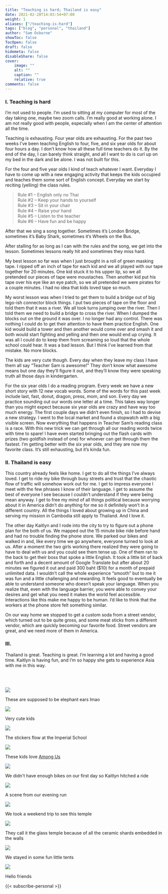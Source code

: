 ```yaml
---
title: "Teaching is hard; Thailand is easy"
date: 2021-02-28T14:03:54+07:00
weight: 1
aliases: ["/teaching-is-hard"]
tags: ["blog", "personal", "thailand"]
author: "Sam Osborne"
showToc: false
TocOpen: false
draft: false
hidemeta: false
disableShare: false
cover:
    image: ""
    alt: ""
    caption: ""
    relative: true
comments: false
--- 
```


### I. Teaching is hard

I’m not used to people. I’m used to sitting at my computer for most of the day taking one, maybe two zoom calls. I’m really good at working alone. I am not really good with people, especially when I am the center of attention all the time.  

Teaching is exhausting. Four year olds are exhausting. For the past two weeks I’ve been teaching English to four, five, and six year olds for about four hours a day. I don’t know how all these full time teachers do it. By the end of the day, I can barely think straight, and all I want to do is curl up on my bed in the dark and be alone. I was not built for this. 

For the four and five year olds I kind of teach whatever I want. Everyday I have to come up with a new engaging activity that keeps the kids occupied and teaches them some sort of English concept. Everyday we start by reciting (yelling) the class rules.  

>Rule #1 – English only no Thai  
>Rule #2 – Keep your hands to yourself  
>Rule #3 – Sit in your chair  
>Rule #4 – Raise your hand  
>Rule #5 – Listen to the teacher  
>Rule #6 – Have fun and be happy  

After that we sing a song together. Sometimes it’s London Bridge, sometimes it’s Baby Shark, sometimes it’s Wheels on the Bus. 

After stalling for as long as I can with the rules and the song, we get into the lesson. Sometimes lessons really hit and sometimes they miss hard.  

My best lesson so far was when I just brought in a roll of green masking tape. I ripped off an inch of tape for each kid and we all played with our tape together for 20 minutes. One kid stuck it to his upper lip, so we all pretended our pieces of tape were moustaches. Then another kid put his tape over his eye like an eye patch, so we all pretended we were pirates for a couple minutes. I had no idea that kids loved tape so much.   

My worst lesson was when I tried to get them to build a bridge out of big lego-ish connector block things. I put two pieces of tape on the floor and told them that it was a river. We all took turns jumping over the river. Then I told them we need to build a bridge to cross the river. When I dumped the blocks out on the ground it was over. I no longer had any control. There was nothing I could do to get their attention to have them practice English. One kid would build a tower and then another would come over and smash it and both would start fighting and yelling and then one would end up crying. It was all I could do to keep them from screaming so loud that the whole school could hear. It was a bad lesson. But I think I’ve learned from that mistake. No more blocks.  

The kids are very cute though. Every day when they leave my class I have them all say “Teacher Sam is awesome!” They don’t know what awesome means but one day they’ll figure it out, and they’ll know they were speaking truth all those days in kindergarten. 

For the six year olds I do a reading program. Every week we have a new short story with 12 new vocab words. Some of the words for this past week include last, fast, donut, dragon, press, mom, and son. Every day we practice sounding out our words one letter at a time. This takes way longer than you might expect because six year olds are crazy and have way too much energy. The first couple days we didn’t even finish, so I had to devise a new strategy. I went to the local market and found a stopwatch with a big visible screen. Now everything that happens in Teacher Sam’s reading class is a race. With this new trick we can get through all our reading words twice with time to spare! I have even started bringing out the flash cards with prizes (two goldfish instead of one) for whoever can get through them the fastest. I’m getting better with the six year olds, and they are now my favorite class. It’s still exhausting, but it’s kinda fun.  

### II. Thailand is easy

This country already feels like home. I get to do all the things I’ve always loved. I get to ride my bike through busy streets and trust that the chaotic flow of traffic will somehow work out for me. I get to impress everyone I meet with the few phrases I know of their language. I get to assume the best of everyone I see because I couldn’t understand if they were being mean anyway. I get to free my mind of all things political because worrying about it in America didn’t do anything for me so it definitely won’t in a different country. All the things I loved about growing up in China and serving my mission in Cambodia still apply to Thailand. And I love it. 

The other day Kaitlyn and I rode into the city to try to figure out a phone plan for the both of us. We mapped out the 15 minute bike ride before hand and had no trouble finding the phone store. We parked our bikes and walked in and, like every time we go anywhere, everyone turned to look at us. After a moment the two girls working there realized they were going to have to deal with us and you could see them tense up. One of them ran to the back to get their boss that spoke a little English. It took a little bit of back and forth and a decent amount of Google Translate but after about 20 minutes we figured it out and paid 300 baht ($10) for a month of prepaid unlimited data. I wouldn’t call the whole experience “smooth” but to me it was fun and a little challenging and rewarding. It feels good to eventually be able to understand someone who doesn’t speak your language. When you realize that, even with the language barrier, you were able to convey your desires and get what you need it makes the world feel accessible. Interactions like this make me happy to be human. I’d like to think that the workers at the phone store felt something similar.  

On our way home we stopped to get a custom soda from a street vendor, which turned out to be quite gross, and some meat sticks from a different vendor, which are quickly becoming our favorite food. Street vendors are great, and we need more of them in America. 


### III.
Thailand is great. Teaching is great. I’m learning a lot and having a good time. Kaitlyn is having fun, and I’m so happy she gets to experience Asia with me in this way. 
  
<br/><br/>

![](https://everything.azureedge.net/blog/PkViFNd.jpg)

These are supposed to be elephant ears lmao  

![](https://everything.azureedge.net/blog/yffQqIL.jpg)

Very cute kids  

![](https://everything.azureedge.net/blog/zhTopQ6.jpg)  

The stickers flow at the Imperial School  

![](https://everything.azureedge.net/blog/oDn0e1R.jpg)  

These kids love [Among Us](https://innersloth.com/gameAmongUs.php)  

![](https://everything.azureedge.net/blog/Tn5nUyK.jpg)  

We didn't have enough bikes on our first day so Kaitlyn hitched a ride  

![](https://everything.azureedge.net/blog/exznNLL.jpg)  

A scene from our evening run  

![](https://everything.azureedge.net/blog/hpn6abt.jpg)  

We took a weekend trip to see this temple  

![](https://everything.azureedge.net/blog/ViXwWDE.jpg)  

They call it the glass temple because of all the ceramic shards embedded in the walls  

![](https://everything.azureedge.net/blog/LB4BrcN.jpg)  

We stayed in some fun little tents  

![](https://everything.azureedge.net/blog/NxI6km5.jpg)

Hello friends  

{{< subscribe-personal >}}